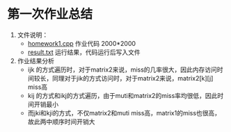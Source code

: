 # 第一次作业总结

1. 文件说明：
   - [homework1.cpp](homework1.cpp)  作业代码 2000*2000
   - [result.txt](result.txt) 运行结果，代码运行后写入文件
2. 作业结果分析
   - ijk 的方式遍历时，对于matrix2来说，miss的几率很大，因此内存访问时间较长，同理对于jik的方式访问时，对于matrix2来说，matrix2[k][j] miss高
   - kij 的方式和ikj的方式遍历，由于muti和matrix2的miss率均很低，因此时间开销最小
   - 而jki和kji的方式，不仅matrix2和muti miss高，matrix1的miss也很高，故此两中顺序时间开销大
